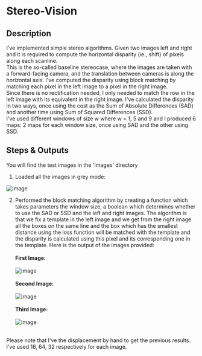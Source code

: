 # Stereo-Vision

## Description

I've implemented simple stereo algorithms. Given two images left and right and it is required to compute the horizontal disparity (ie., shift) of pixels along each scanline.<br>
This is the so-called baseline stereocase, where the images are taken with a forward-facing camera, and the translation between cameras is along the horizontal axis. I've computed the disparity using block matching by matching each pixel in the left image to a pixel in the right image.<br>
Since there is no rectification needed, I only needed to match the row in the left image with its equivalent in the right image. I've calculated the disparity in two ways, once using the cost as the Sum of Absolute Differences (SAD) and another time using Sum of Squared Differences (SSD).<br>
I've used different windows of size w where w = 1, 5 and 9 and I produced 6 maps: 2 maps for each window size, once using SAD and the other using SSD.

## Steps & Outputs

You will find the test images in the 'images' directory

1) Loaded all the images in grey mode:<br>

![image](https://user-images.githubusercontent.com/61145262/206900241-80fe539f-3a15-4ff4-8eb3-faa1b874d245.png)

2) Performed the block matching algorithm by creating a function which takes parameters the window size, a boolean which determines whether to use the SAD or SSD and the left and right images. The algorithm is that we fix a template in the left image and we get from the right image all the boxes on the same line and the box which has the smallest distance using the loss function will be matched with the template and the disparity is calculated using this pixel and its corresponding one in the template. Here is the output of the images provided:<br><br>
**First Image:**<br><br>
![image](https://user-images.githubusercontent.com/61145262/206900333-61274fc5-3c50-434a-87d0-91384cf41214.png)<br><br>
  **Second Image:**<br><br>
![image](https://user-images.githubusercontent.com/61145262/206900369-a228d251-f18d-4dd6-b879-dc371aa2c65f.png)<br><br>
**Third Image:**<br><br>
![image](https://user-images.githubusercontent.com/61145262/206900434-65466ace-ab14-4734-9efc-b9e7464becd8.png)<br><br>

Please note that I've the displacement by hand to get the previous results.<br>
I've used 16, 64, 32 respectively for each image.
